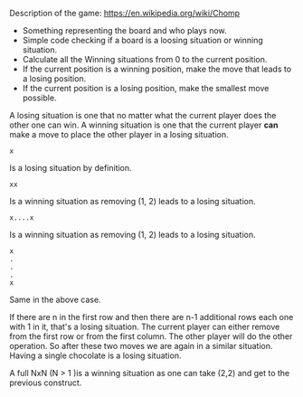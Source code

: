 
Description of the game: https://en.wikipedia.org/wiki/Chomp

* Something representing the board and who plays now.
* Simple code checking if a board is a loosing situation or winning situation.
* Calculate all the Winning situations from 0 to the current position.
* If the current position is a winning position, make the move that leads to a losing position.
* If the current position is a losing position, make the smallest move possible.  


A losing situation is one that no matter what the current player does the other one can win.
A winning situation is one that the current player **can** make a move to place the other player in a losing situation.

```
x
```

Is a losing situation by definition.

```
xx
```
Is a winning situation as removing (1, 2) leads to a losing situation.

```
x....x
```
Is a winning situation as removing (1, 2) leads to a losing situation.

```
x
.
.
.
x
```
Same in the above case.

If there are n in the first row and then there are n-1 additional rows each one with 1 in it,
that's a losing situation. The current player can either remove from the first row
or from the first column. The other player will do the other operation. So after these two moves
we are again in a similar situation. Having a single chocolate is a losing situation.

 
A full NxN (N > 1 )is a winning situation as one can take (2,2) and get to the previous construct.

